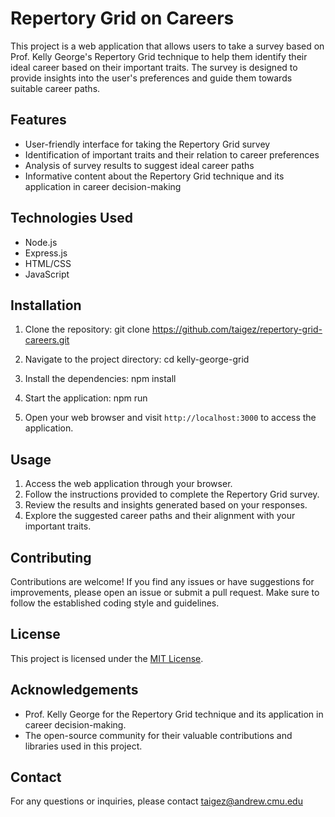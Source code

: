 # Repertory Grid on Careers

This project is a web application that allows users to take a survey based on Prof. Kelly George's Repertory Grid technique to help them identify their ideal career based on their important traits. The survey is designed to provide insights into the user's preferences and guide them towards suitable career paths.

## Features

- User-friendly interface for taking the Repertory Grid survey
- Identification of important traits and their relation to career preferences
- Analysis of survey results to suggest ideal career paths
- Informative content about the Repertory Grid technique and its application in career decision-making

## Technologies Used

- Node.js
- Express.js
- HTML/CSS
- JavaScript

## Installation

1. Clone the repository:
git clone https://github.com/taigez/repertory-grid-careers.git

2. Navigate to the project directory:
cd kelly-george-grid

3. Install the dependencies:
npm install

4. Start the application:
npm run

6. Open your web browser and visit `http://localhost:3000` to access the application.

## Usage

1. Access the web application through your browser.
2. Follow the instructions provided to complete the Repertory Grid survey.
3. Review the results and insights generated based on your responses.
4. Explore the suggested career paths and their alignment with your important traits.

## Contributing

Contributions are welcome! If you find any issues or have suggestions for improvements, please open an issue or submit a pull request. Make sure to follow the established coding style and guidelines.

## License

This project is licensed under the [MIT License](LICENSE).

## Acknowledgements

- Prof. Kelly George for the Repertory Grid technique and its application in career decision-making.
- The open-source community for their valuable contributions and libraries used in this project.

## Contact

For any questions or inquiries, please contact taigez@andrew.cmu.edu
